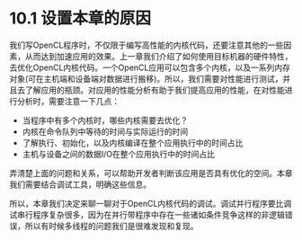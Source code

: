 # 10.1 设置本章的原因

我们写OpenCL程序时，不仅限于编写高性能的内核代码，还要注意其他的一些因素，从而达到加速应用的效果。上一章我们介绍了如何使用目标机器的硬件特性，去优化OpenCL内核代码。一个OpenCL应用可以包含多个内核，以及一系列内存对象(可在主机端和设备端对数据进行搬移)。所以，我们需要对性能进行测试，并且去了解应用的瓶颈。对应用的性能分析有助于我们提高应用的性能，在对性能进行分析时，需要注意一下几点：

- 当程序中有多个内核时，哪些内核需要去优化？
- 内核在命令队列中等待的时间与实际运行的时间
- 了解执行、初始化，以及内核编译在整个应用执行中的时间占比
- 主机与设备之间的数据I/O在整个应用执行中的时间占比

弄清楚上面的问题和关系，可以帮助开发者判断该应用是否具有优化的空间。本章我们需要结合调试工具，明确这些信息。

所以，本章我们决定来聊一聊对于OpenCL内核代码的调试。调试并行程序要比调试串行程序复杂很多，因为在并行带程序中存在一些诸如条件竞争这样的非逻辑错误，所以有时候多线程的问题我们是很难发现和复现。